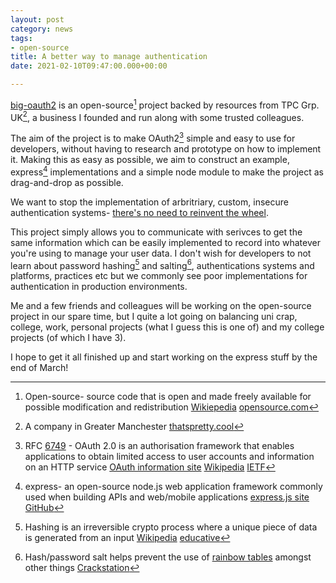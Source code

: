 ```yaml
---
layout: post
category: news
tags:
- open-source
title: A better way to manage authentication
date: 2021-02-10T09:47:00.000+00:00

---
```

[big-oauth2](https://github.com/tpcofficial/big-oauth2) is an open-source[^1] project backed by resources from TPC Grp. UK[^2], a business I founded and run along with some trusted colleagues.

The aim of the project is to make OAuth2[^3] simple and easy to use for developers, without having to research and prototype on how to implement it.
Making this as easy as possible, we aim to construct an example, express[^4] implementations and a simple node module to make the project as drag-and-drop as possible.

We want to stop the implementation of arbritriary, custom, insecure authentication systems- [there's no need to reinvent the wheel](https://securitytoday.com/Articles/2019/08/01/Dont-Reinvent-the-Wheel.aspx).

This project simply allows you to communicate with serivces to get the same information which can be easily implemented to record into whatever you're using to manage your user data. I don't wish for developers to not learn about password hashing[^5] and salting[^6], authentications systems and platforms, practices etc but we commonly see poor implementations for authentication in production environments.

Me and a few friends and colleagues will be working on the open-source project in our spare time, but I quite a lot going on balancing uni crap, college, work, personal projects (what I guess this is one of) and my college projects (of which I have 3).

I hope to get it all finished up and start working on the express stuff by the end of March!

[^1]: Open-source- source code that is open and made freely available for possible modification and redistribution [Wikiepedia](https://en.wikipedia.org/wiki/Open_source) [opensource.com](https://opensource.com/resources/what-open-source)

[^2]: A company in Greater Manchester [thatspretty.cool](https://thatspretty.cool)

[^3]: RFC [6749](https://tools.ietf.org/html/rfc6749) - OAuth 2.0 is an authorisation framework that enables applications to obtain limited access to user accounts and information on an HTTP service [OAuth information site](https://oauth.net/2/) [Wikipedia](https://en.wikipedia.org/?title=OAuth2&redirect=no) [IETF](https://tools.ietf.org/html/rfc6749)

[^4]: express- an open-source node.js web application framework commonly used when building APIs and web/mobile applications [express.js site](https://expressjs.com/) [GitHub](https://github.com/expressjs/express)

[^5]: Hashing is an irreversible crypto process where a unique piece of data is generated from an input [Wikipedia](https://securitytoday.com/Articles/2019/08/01/Dont-Reinvent-the-Wheel.aspx) [educative](https://www.educative.io/edpresso/what-is-hashing)

[^6]: Hash/password salt helps prevent the use of [rainbow tables](https://en.wikipedia.org/wiki/Rainbow_table) amongst other things [Crackstation](https://crackstation.net/hashing-security.htm)